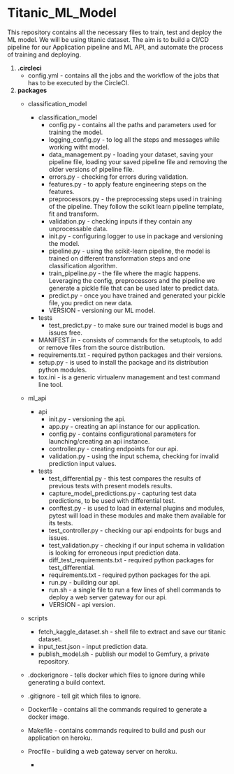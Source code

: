 # Titanic_ML_Model
This repository contains all the necessary files to train, test and deploy the ML model. We will be using titanic dataset.
The aim is to build a CI/CD pipeline for our Application pipeline and ML API, and automate the process of training and deploying.

1. **.circleci**
   - config.yml -  contains all the jobs and the workflow of the jobs that has to be executed by the CircleCI.
2. **packages**
   - classification_model
      - classification_model
        - config.py - contains all the paths and parameters used for training the model.
        - logging_config.py - to log all the steps and messages while working witht model.
        - data_management.py - loading your dataset, saving your pipeline file, loading your saved pipeline file and removing the older versions of pipeline file.
        - errors.py - checking for errors during validation.
        - features.py - to apply feature engineering steps on the features.
        - preprocessors.py - the preprocessing steps used in training of the pipeline. They follow the scikit learn pipeline template, fit and transform.
        - validation.py - checking inputs if they contain any unprocessable data.
        - init.py - configuring logger to use in package and versioning the model.
        - pipeline.py - using the scikit-learn pipeline, the model is trained on different transformation steps and one classification algorithm.
        - train_pipeline.py - the file where the magic happens. Leveraging the config, preprocessors and the pipeline we generate a pickle file that can be used later to predict data.
        - predict.py - once you have trained and generated your pickle file, you predict on new data.
        - VERSION - versioning our ML model.  
      - tests
        - test_predict.py - to make sure our trained model is bugs and issues free. 
      - MANIFEST.in - consists of commands for the setuptools, to add or remove files from the source distribution.
      - requirements.txt - required python packages and their versions.
      - setup.py - is used to install the package and its distribution python modules. 
      - tox.ini - is a generic virtualenv management and test command line tool.
   - ml_api
     - api 
       - init.py - versioning the api.
       - app.py - creating an api instance for our application.
       - config.py - contains configurational parameters for launching/creating an api instance.
       - controller.py - creating endpoints for our api.
       - validation.py - using the input schema, checking for invalid prediction input values.
     - tests
       - test_differential.py - this test compares the results of previous tests with present models results.
       - capture_model_predictions.py - capturing test data predictions, to be used with differential test.
       - conftest.py - is used to load in external plugins and modules, pytest will load in these modules and make them available for its tests.
       - test_controller.py - checking our api endpoints for bugs and issues.
       - test_validation.py - checking if our input schema in validation is looking for erroneous input prediction data.
       - diff_test_requirements.txt - required python packages for test_differential.
       - requirements.txt - required python packages for the api.
       - run.py - building our api.
       - run.sh - a single file to run a few lines of shell commands to deploy a web server gateway for our api.
       - VERSION - api version.
   - scripts
     - fetch_kaggle_dataset.sh - shell file to extract and save our titanic dataset.
     - input_test.json - input prediction data.
     - publish_model.sh - publish our model to Gemfury, a private repository.
   - .dockerignore - tells docker which files to ignore during while generating a build context.
   - .gitignore - tell git which files to ignore.
   - Dockerfile - contains all the commands required to generate a docker image.
   - Makefile - contains commands required to build and push our application on heroku.
   - Procfile - building a web gateway server on heroku. 


       -  
